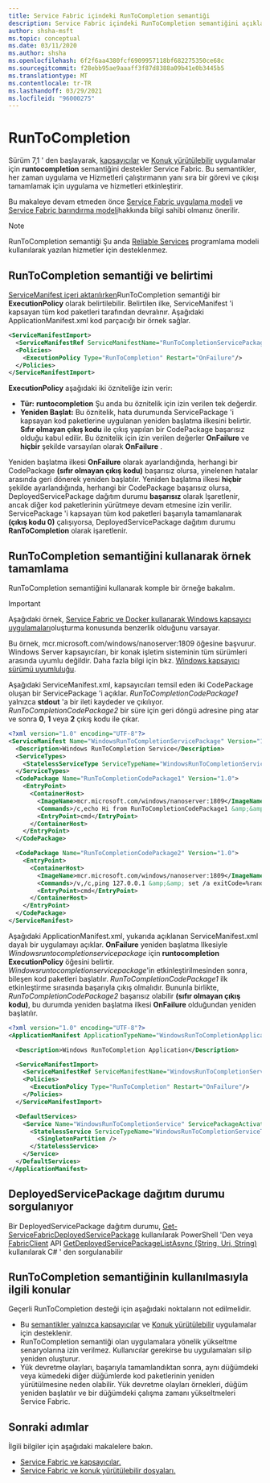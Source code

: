 ```yaml
---
title: Service Fabric içindeki RunToCompletion semantiği
description: Service Fabric içindeki RunToCompletion semantiğini açıklar.
author: shsha-msft
ms.topic: conceptual
ms.date: 03/11/2020
ms.author: shsha
ms.openlocfilehash: 6f2f6aa4380fcf6909957118bf682275350ce68c
ms.sourcegitcommit: f28ebb95ae9aaaff3f87d8388a09b41e0b3445b5
ms.translationtype: MT
ms.contentlocale: tr-TR
ms.lasthandoff: 03/29/2021
ms.locfileid: "96000275"
---
```

# <a name="runtocompletion"></a>RunToCompletion

Sürüm 7,1 ' den başlayarak, [kapsayıcılar][containers-introduction-link] ve [Konuk yürütülebilir][guest-executables-introduction-link] uygulamalar için **runtocompletion** semantiğini destekler Service Fabric. Bu semantikler, her zaman uygulama ve Hizmetleri çalıştırmanın yanı sıra bir görevi ve çıkışı tamamlamak için uygulama ve hizmetleri etkinleştirir.

Bu makaleye devam etmeden önce [Service Fabric uygulama modeli][application-model-link] ve [Service Fabric barındırma modeli][hosting-model-link]hakkında bilgi sahibi olmanız önerilir.

> [!NOTE]
> RunToCompletion semantiği Şu anda [Reliable Services][reliable-services-link] programlama modeli kullanılarak yazılan hizmetler için desteklenmez.
 
## <a name="runtocompletion-semantics-and-specification"></a>RunToCompletion semantiği ve belirtimi
[ServiceManifest içeri aktarılırken][application-and-service-manifests-link]RunToCompletion semantiği bir **ExecutionPolicy** olarak belirtilebilir. Belirtilen ilke, ServiceManifest 'i kapsayan tüm kod paketleri tarafından devralınır. Aşağıdaki ApplicationManifest.xml kod parçacığı bir örnek sağlar.

```xml
<ServiceManifestImport>
  <ServiceManifestRef ServiceManifestName="RunToCompletionServicePackage" ServiceManifestVersion="1.0"/>
  <Policies>
    <ExecutionPolicy Type="RunToCompletion" Restart="OnFailure"/>
  </Policies>
</ServiceManifestImport>
```
**ExecutionPolicy** aşağıdaki iki özniteliğe izin verir:
* **Tür:** **runtocompletion** Şu anda bu öznitelik için izin verilen tek değerdir.
* **Yeniden Başlat:** Bu öznitelik, hata durumunda ServicePackage 'i kapsayan kod paketlerine uygulanan yeniden başlatma ilkesini belirtir. **Sıfır olmayan çıkış kodu** ile çıkış yapılan bir CodePackage başarısız olduğu kabul edilir. Bu öznitelik için izin verilen değerler **OnFailure** ve **hiçbir** şekilde varsayılan olarak **OnFailure** .

Yeniden başlatma ilkesi **OnFailure** olarak ayarlandığında, herhangi bir CodePackage **(sıfır olmayan çıkış kodu)** başarısız olursa, yinelenen hatalar arasında geri dönerek yeniden başlatılır. Yeniden başlatma ilkesi **hiçbir** şekilde ayarlandığında, herhangi bir CodePackage başarısız olursa, DeployedServicePackage dağıtım durumu **başarısız** olarak Işaretlenir, ancak diğer kod paketlerinin yürütmeye devam etmesine izin verilir. ServicePackage 'i kapsayan tüm kod paketleri başarıyla tamamlanarak **(çıkış kodu 0)** çalışıyorsa, DeployedServicePackage dağıtım durumu **RanToCompletion** olarak işaretlenir. 

## <a name="complete-example-using-runtocompletion-semantics"></a>RunToCompletion semantiğini kullanarak örnek tamamlama

RunToCompletion semantiğini kullanarak komple bir örneğe bakalım.

> [!IMPORTANT]
> Aşağıdaki örnek, [Service Fabric ve Docker kullanarak Windows kapsayıcı uygulamaları][containers-getting-started-link]oluşturma konusunda benzerlik olduğunu varsayar.
>
> Bu örnek, mcr.microsoft.com/windows/nanoserver:1809 öğesine başvurur. Windows Server kapsayıcıları, bir konak işletim sisteminin tüm sürümleri arasında uyumlu değildir. Daha fazla bilgi için bkz. [Windows kapsayıcı sürümü uyumluluğu](/virtualization/windowscontainers/deploy-containers/version-compatibility).

Aşağıdaki ServiceManifest.xml, kapsayıcıları temsil eden iki CodePackage oluşan bir ServicePackage 'i açıklar. *RunToCompletionCodePackage1* yalnızca **stdout** 'a bir ileti kaydeder ve çıkılıyor. *RunToCompletionCodePackage2* bir süre için geri döngü adresine ping atar ve sonra **0**, **1** veya **2** çıkış kodu ile çıkar.

```xml
<?xml version="1.0" encoding="UTF-8"?>
<ServiceManifest Name="WindowsRunToCompletionServicePackage" Version="1.0" xmlns="http://schemas.microsoft.com/2011/01/fabric" xmlns:xsi="http://www.w3.org/2001/XMLSchema-instance">
  <Description>Windows RunToCompletion Service</Description>
  <ServiceTypes>
    <StatelessServiceType ServiceTypeName="WindowsRunToCompletionServiceType"  UseImplicitHost="true"/>
  </ServiceTypes>
  <CodePackage Name="RunToCompletionCodePackage1" Version="1.0">
    <EntryPoint>
      <ContainerHost>
        <ImageName>mcr.microsoft.com/windows/nanoserver:1809</ImageName>
        <Commands>/c,echo Hi from RunToCompletionCodePackage1 &amp;&amp; exit 0</Commands>
        <EntryPoint>cmd</EntryPoint>
      </ContainerHost>
    </EntryPoint>
  </CodePackage>

  <CodePackage Name="RunToCompletionCodePackage2" Version="1.0">
    <EntryPoint>
      <ContainerHost>
        <ImageName>mcr.microsoft.com/windows/nanoserver:1809</ImageName>
        <Commands>/v,/c,ping 127.0.0.1 &amp;&amp; set /a exitCode=%random% % 3 &amp;&amp; exit !exitCode!</Commands>
        <EntryPoint>cmd</EntryPoint>
      </ContainerHost>
    </EntryPoint>
  </CodePackage>
</ServiceManifest>
```

Aşağıdaki ApplicationManifest.xml, yukarıda açıklanan ServiceManifest.xml dayalı bir uygulamayı açıklar. **OnFailure** yeniden başlatma Ilkesiyle *Windowsruntocompletionservicepackage* için **runtocompletion** **ExecutionPolicy** öğesini belirtir. *Windowsruntocompletionservicepackage*'in etkinleştirilmesinden sonra, bileşen kod paketleri başlatılır. *RunToCompletionCodePackage1* ilk etkinleştirme sırasında başarıyla çıkış olmalıdır. Bununla birlikte, *RunToCompletionCodePackage2* başarısız olabilir **(sıfır olmayan çıkış kodu)**, bu durumda yeniden başlatma ilkesi **OnFailure** olduğundan yeniden başlatılır.

```xml
<?xml version="1.0" encoding="UTF-8"?>
<ApplicationManifest ApplicationTypeName="WindowsRunToCompletionApplicationType" ApplicationTypeVersion="1.0" xmlns="http://schemas.microsoft.com/2011/01/fabric" xmlns:xsi="http://www.w3.org/2001/XMLSchema-instance">

  <Description>Windows RunToCompletion Application</Description>

  <ServiceManifestImport>
    <ServiceManifestRef ServiceManifestName="WindowsRunToCompletionServicePackage" ServiceManifestVersion="1.0"/>
    <Policies>
      <ExecutionPolicy Type="RunToCompletion" Restart="OnFailure"/>
    </Policies>
  </ServiceManifestImport>

  <DefaultServices>
    <Service Name="WindowsRunToCompletionService" ServicePackageActivationMode="ExclusiveProcess">
      <StatelessService ServiceTypeName="WindowsRunToCompletionServiceType" InstanceCount="1">
        <SingletonPartition />
      </StatelessService>
    </Service>
  </DefaultServices>
</ApplicationManifest>
```
## <a name="querying-deployment-status-of-a-deployedservicepackage"></a>DeployedServicePackage dağıtım durumu sorgulanıyor
Bir DeployedServicePackage dağıtım durumu, [Get-ServiceFabricDeployedServicePackage][deployed-service-package-link] kullanılarak PowerShell 'Den veya [FabricClient][fabric-client-link] API [GetDeployedServicePackageListAsync (String, Uri, String)][deployed-service-package-fabricclient-link] kullanılarak C# ' den sorgulanabilir

## <a name="considerations-when-using-runtocompletion-semantics"></a>RunToCompletion semantiğinin kullanılmasıyla ilgili konular

Geçerli RunToCompletion desteği için aşağıdaki noktaların not edilmelidir.
* Bu [semantikler yalnızca kapsayıcılar][containers-introduction-link] ve [Konuk yürütülebilir][guest-executables-introduction-link] uygulamalar için desteklenir.
* RunToCompletion semantiği olan uygulamalara yönelik yükseltme senaryolarına izin verilmez. Kullanıcılar gerekirse bu uygulamaları silip yeniden oluşturur.
* Yük devretme olayları, başarıyla tamamlandıktan sonra, aynı düğümdeki veya kümedeki diğer düğümlerde kod paketlerinin yeniden yürütülmesine neden olabilir. Yük devretme olayları örnekleri, düğüm yeniden başlatılır ve bir düğümdeki çalışma zamanı yükseltmeleri Service Fabric.

## <a name="next-steps"></a>Sonraki adımlar

İlgili bilgiler için aşağıdaki makalelere bakın.

* [Service Fabric ve kapsayıcılar.][containers-introduction-link]
* [Service Fabric ve konuk yürütülebilir dosyaları.][guest-executables-introduction-link]

<!-- Links -->
[containers-introduction-link]: service-fabric-containers-overview.md
[containers-getting-started-link]: service-fabric-get-started-containers.md
[guest-executables-introduction-link]: service-fabric-guest-executables-introduction.md
[reliable-services-link]: service-fabric-reliable-services-introduction.md
[application-model-link]: service-fabric-application-model.md
[hosting-model-link]: service-fabric-hosting-model.md
[application-and-service-manifests-link]: service-fabric-application-and-service-manifests.md
[setup-entry-point-link]: service-fabric-run-script-at-service-startup.md
[deployed-service-package-working-with-link]: service-fabric-hosting-model.md#work-with-a-deployed-service-package
[deployed-code-package-link]: /powershell/module/servicefabric/get-servicefabricdeployedcodepackage
[deployed-service-package-link]: /powershell/module/servicefabric/get-servicefabricdeployedservicepackage
[fabric-client-link]: /dotnet/api/system.fabric.fabricclient
[deployed-service-package-fabricclient-link]: /dotnet/api/system.fabric.fabricclient.queryclient.getdeployedservicepackagelistasync
